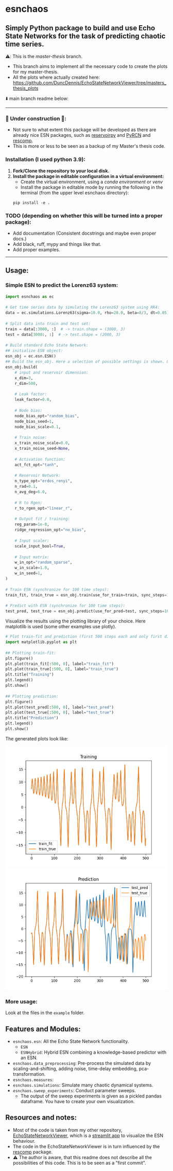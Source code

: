 # esnchaos


Simply Python package to build and use Echo State Networks for the task of predicting
chaotic time series. 
----

⚠️: This is the *master-thesis* branch.
- This branch aims to implement all the necessary code to create the plots for my 
master-thesis. 
- All the plots where actually created here: https://github.com/DuncDennis/EchoStateNetworkViewer/tree/masters_thesis_plots

⬇️ main branch readme below:

------------------------

### 🚧 Under construction 🚧: 
- Not sure to what extent this package will be developed as there are already nice 
    ESN packages, such as [reservoirpy](https://github.com/reservoirpy/reservoirpy) and 
    [PyRCN](https://github.com/TUD-STKS/PyRCN) and [rescomp](https://github.com/GLSRC/rescomp).
- This is more or less to be seen as a backup of my Master's thesis code.

### Installation (I used python 3.9): 
1. **Fork/Clone the repository to your local disk.** 
2. **Install the package in editable configuration in a virtual environment:** 
   - Create the virtual environment, using a _conda environment_ or _venv_
   - Install the package in editable mode by running the following in the terminal (from the upper level esnchaos directory):
    ```
    pip install -e .
    ```


### TODO (depending on whether this will be turned into a proper package): 
- Add documentation (Consistent docstrings and maybe even proper docs.)
- Add black, ruff, mypy and things like that. 
- Add proper examples. 

--- 

## Usage: 

### Simple  ESN to predict the Lorenz63 system: 
````python
import esnchaos as ec

# Get time series data by simulating the Lorenz63 system using RK4: 
data = ec.simulations.Lorenz63(sigma=10.0, rho=28.0, beta=8/3, dt=0.05).simulate(5000)  # -> data.shape = (5000, 3)

# Split data into train and test set: 
train = data[:3000, :]  # -> train.shape = (3000, 3)
test = data[3000:, :]  # -> test.shape = (2000, 3)

# Build standard Echo State Network: 
## initialize ESN object: 
esn_obj = ec.esn.ESN() 
## Build the esn_obj. Here a selection of possible settings is shown. Only the x_dim argument is strictly required. 
esn_obj.build( 
    # input and reservoir dimension:
    x_dim=3,    
    r_dim=500,
    
    # Leak factor: 
    leak_factor=0.0, 
    
    # Node bias: 
    node_bias_opt="random_bias", 
    node_bias_seed=1, 
    node_bias_scale=0.1, 
    
    # Train noise: 
    x_train_noise_scale=0.0, 
    x_train_noise_seed=None, 
    
    # Activation function: 
    act_fct_opt="tanh", 
    
    # Reservoir Network: 
    n_type_opt="erdos_renyi", 
    n_rad=0.1, 
    n_avg_deg=6.0, 
    
    # R to Rgen: 
    r_to_rgen_opt="linear_r",
    
    # Output fit / training: 
    reg_param=1e-8, 
    ridge_regression_opt="no_bias", 
    
    # Input scaler: 
    scale_input_bool=True, 
    
    # Input matrix: 
    w_in_opt="random_sparse", 
    w_in_scale=1.0, 
    w_in_seed=1,
)

# Train ESN (synchronize for 100 time steps): 
train_fit, train_true = esn_obj.train(use_for_train=train, sync_steps=100)  # -> train_fit.shape = train_true.shape = (2899, 3)

# Predict with ESN (synchronize for 100 time steps): 
test_pred, test_true = esn_obj.predict(use_for_pred=test, sync_steps=100)  # -> test_pred.shape = test_true.shape = (1900, 3)
````

Visualize the results using the plotting library of your choice.
Here matplotlib is used (some other examples use plotly). 
````python
# Plot train-fit and prediction (first 500 steps each and only first dimension of Lorenz63 system):
import matplotlib.pyplot as plt

## Plotting train-fit:
plt.figure()
plt.plot(train_fit[:500, 0], label="train_fit")
plt.plot(train_true[:500, 0], label="train_true")
plt.title("Training")
plt.legend()
plt.show()

## Plotting prediction:
plt.figure()
plt.plot(test_pred[:500, 0], label="test_pred")
plt.plot(test_true[:500, 0], label="test_true")
plt.title("Prediction")
plt.legend()
plt.show()
````

The generated plots look like: 

![readme_training.png](static%2Freadme%2Freadme_training.png) ![readme_pred.png](static%2Freadme%2Freadme_pred.png)

### More usage: 
Look at the files in the ``example`` folder. 

## Features and Modules:
- ``esnchaos.esn``: All the Echo State Network functionality. 
  - ``ESN``
  - ``ESNHybrid``: Hybrid ESN combining a knowledge-based predictor with an ESN. 
- ``esnchaos.data_preprocessing``: Pre-process the simulated data by scaling-and-shifting, 
adding noise, time-delay embedding, pca-transformation. 
- ``esnchaos.measures``: 
- ``esnchaos.simulations``: Simulate many chaotic dynamical systems. 
- ``esnchaos.sweep_experiments``: Conduct parameter sweeps.
  - The output of the sweep experiments is given as a pickled pandas dataframe. 
  You have to create your own visualization. 

## Resources and notes: 
- Most of the code is taken from my other repository, 
[EchoStateNetworkViewer](https://github.com/DuncDennis/EchoStateNetworkViewer), which is 
a [streamlit app](https://github.com/streamlit/streamlit) to visualize the ESN
behaviour. 
- The code in the EchoStateNetworkViewer is in turn influenced by the 
[rescomp](https://github.com/GLSRC/rescomp) package. 
- ⚠️ The author is aware, that this readme does not describe all the possibilities
of this code. 
This is to be seen as a "first commit". 
